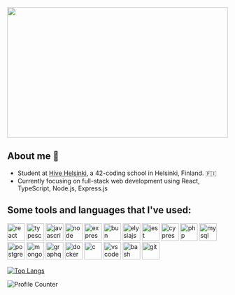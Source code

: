 



<!-- **Hey! 🐥** -->

<img src='https://github.com/reijjo/reijjo/assets/95418273/1721e493-660e-425f-abf1-b96f943ecd4a' width='100%' height='300' /> 


  
## About me 🐥
* Student at [Hive Helsinki](http://www.hive.fi), a 42-coding school in Helsinki, Finland. 🇫🇮
* Currently focusing on full-stack web development using React, TypeScript, Node.js, Express.js


## Some tools and languages that I've used:
<div align='left'>
  <img src="https://cdn.jsdelivr.net/gh/devicons/devicon/icons/react/react-original-wordmark.svg" alt='react' height='40px' width='40px' title='react'/>
  <img src="https://cdn.jsdelivr.net/gh/devicons/devicon/icons/typescript/typescript-plain.svg" alt="typescript" height="40px" width="40px" title='typescript' />
  <img src="https://cdn.jsdelivr.net/gh/devicons/devicon/icons/javascript/javascript-plain.svg" alt="javascript" height="40px" width="40px" title='javascript' />      
  <img src="https://cdn.jsdelivr.net/gh/devicons/devicon/icons/nodejs/nodejs-original.svg" alt='node' height='40px' width='40px'title='nodejs' />
  <img src="https://cdn.jsdelivr.net/gh/devicons/devicon/icons/express/express-original.svg" alt='expressjs' height='40px' width='40px' title='expressjs' />
  <img src="https://github.com/reijjo/reijjo/assets/95418273/b88cfb04-b2a8-4bc8-8814-a12ea2145c49" alt='bun' height='40px' width='40px' title='bun' />
  <img src="https://github.com/reijjo/reijjo/assets/95418273/3f33979b-2ee9-4c41-9ee5-86f3cb787589" alt='elysiajs' height='40px' width='40px' title='elysiajs' />


  <!-- Test logos -->


  
  <img src="https://cdn.jsdelivr.net/gh/devicons/devicon/icons/jest/jest-plain.svg" alt='jest' height='40px' width='40px' title='jest' />
  <img src="https://avatars2.githubusercontent.com/u/8908513?s=400&v=4" alt='cypress' height='40px' width='40px' title='cypress' />
  <img src="https://cdn.jsdelivr.net/gh/devicons/devicon/icons/php/php-plain.svg" alt='php' height='40px' width='40px' title='php' />

  <!-- Sql logos -->
  
  <img src="https://cdn.jsdelivr.net/gh/devicons/devicon/icons/mysql/mysql-original-wordmark.svg" alt='mysql' height='40px' width='40px' title='mysql' />
  <img src="https://cdn.jsdelivr.net/gh/devicons/devicon/icons/postgresql/postgresql-original-wordmark.svg" alt='postgresql' height='40px' width='40px' title='postgresql' />
  <img src="https://cdn.jsdelivr.net/gh/devicons/devicon/icons/mongodb/mongodb-original-wordmark.svg" alt='mongodb' height='40px' width='40px' title='mongodb' />
  <img src="https://cdn.jsdelivr.net/gh/devicons/devicon/icons/graphql/graphql-plain-wordmark.svg" alt='graphq' height='40px' width='40px' title='graphql' />
  <img src="https://cdn.jsdelivr.net/gh/devicons/devicon/icons/docker/docker-original-wordmark.svg" alt='docker' height='40px' width='40px' title='docker' />
  <img src="https://cdn.jsdelivr.net/gh/devicons/devicon/icons/c/c-original.svg" alt='c' height='40px' width='40px' title='c' />

 <!-- Programs -->
  
  <img src="https://cdn.jsdelivr.net/gh/devicons/devicon/icons/vscode/vscode-original-wordmark.svg" alt="vscode" height="40px" width="40px" title='visual studio code' />
  <img src="https://cdn.jsdelivr.net/gh/devicons/devicon/icons/bash/bash-original.svg" alt='bash' height='40px' width='40px' title='bash' />
  <img src="https://cdn.jsdelivr.net/gh/devicons/devicon/icons/git/git-original-wordmark.svg" alt='git' height='40px' width='40px' title='git' />
  
 </div>


 <!-- [![Anurag's GitHub stats](https://github-readme-stats.vercel.app/api?username=reijjo)](https://github.com/anuraghazra/github-readme-stats) -->
 [![Top Langs](https://github-readme-stats.vercel.app/api/top-langs/?username=reijjo&layout=compact&theme=one_dark_pro)](https://github.com/anuraghazra/github-readme-stats)
 
 <img src='https://komarev.com/ghpvc/?username=reijjo' alt='Profile Counter '/>
 
<!-- ![banner](https://media.giphy.com/media/s73EQWBuDlcas/giphy.gif) -->
<!--  <img src='https://media.giphy.com/media/s73EQWBuDlcas/giphy.gif' width='100%' height='300' /> -->
<!-- ![](https://komarev.com/ghpvc/?username=reijjo)  -->
<!--
**reijjo/reijjo** is a ✨ _special_ ✨ repository because its `README.md` (this file) appears on your GitHub profile.

Here are some ideas to get you started:

- 🔭 I’m currently working on ...
- 🌱 I’m currently learning ...
- 👯 I’m looking to collaborate on ...
- 🤔 I’m looking for help with ...
- 💬 Ask me about ...
- 📫 How to reach me: ...
- 😄 Pronouns: ...
- ⚡ Fun fact: ...
-->
